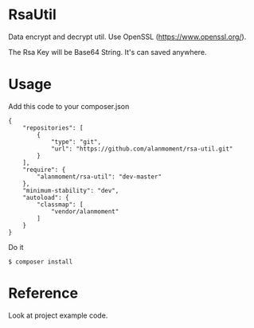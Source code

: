 # RsaUtil

Data encrypt and decrypt util. Use OpenSSL (https://www.openssl.org/).

The Rsa Key will be Base64 String. It's can saved anywhere.

# Usage

Add this code to your composer.json

	{
	    "repositories": [
	        {
	            "type": "git",
	            "url": "https://github.com/alanmoment/rsa-util.git"
	        }
	    ],
	    "require": {
	        "alanmoment/rsa-util": "dev-master"
	    },
	    "minimum-stability": "dev",
		"autoload": {
	        "classmap": [
	            "vendor/alanmoment"
	        ]
	    }    
	}

Do it

	$ composer install

# Reference

Look at project example code.